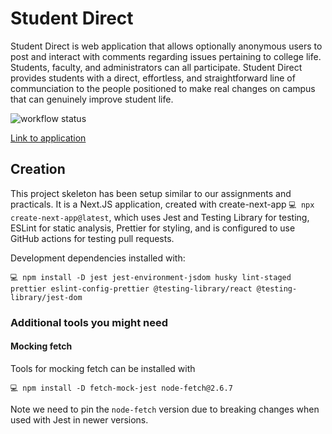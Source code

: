 # Student Direct

Student Direct is web application that allows optionally anonymous users to post and interact with comments regarding issues pertaining to college life. Students, faculty, and administrators can all participate. Student Direct provides students with a direct, effortless, and straightforward line of communciation to the people positioned to make real changes on campus that can genuinely improve student life.

![workflow status](https://github.com/csci312a-s23/project-ellen/actions/workflows/node.js.yml/badge.svg)

[Link to application](https://student-direct.fly.dev/)

## Creation

This project skeleton has been setup similar to our assignments and practicals. It is a Next.JS application, created with create-next-app `💻 npx create-next-app@latest`, which uses Jest and Testing Library for testing, ESLint for static analysis, Prettier for styling, and is configured to use GitHub actions for testing pull requests.

Development dependencies installed with:

```
💻 npm install -D jest jest-environment-jsdom husky lint-staged prettier eslint-config-prettier @testing-library/react @testing-library/jest-dom
```

### Additional tools you might need

#### Mocking fetch

Tools for mocking fetch can be installed with

```
💻 npm install -D fetch-mock-jest node-fetch@2.6.7
```

Note we need to pin the `node-fetch` version due to breaking changes when used with Jest in newer versions.
